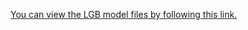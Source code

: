 [You can view the LGB model files by following this link.](https://drive.google.com/drive/folders/1-4OKg_B2gVpBayNjm4jjjiwbaviY0b1z?usp=drive_link)
